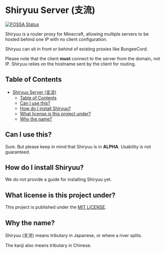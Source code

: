 # Shiryuu Server (支流)

[![FOSSA Status](https://app.fossa.com/api/projects/custom%2B15440%2Fgit%40github.com%3AShiryuuMC%2FShiryuu.git.svg?type=shield)](https://app.fossa.com/projects/custom%2B15440%2Fgit%40github.com%3AShiryuuMC%2FShiryuu.git?ref=badge_shield)

Shiryuu is a router proxy for Minecraft, allowing multiple servers to be hosted behind one IP with no client configuration.

Shiryuu can sit in front or behind of existing proxies like BungeeCord.

Please note that the client **must** connect to the server from the domain, not IP. Shiryuu relies on the hostname sent by the client for routing.

## Table of Contents

- [Shiryuu Server (支流)](#shiryuu-server-支流)
  - [Table of Contents](#table-of-contents)
  - [Can I use this?](#can-i-use-this)
  - [How do I install Shiryuu?](#how-do-i-install-shiryuu)
  - [What license is this project under?](#what-license-is-this-project-under)
  - [Why the name?](#why-the-name)

## Can I use this?

Sure. But please keep in mind that Shiryuu is in **ALPHA**.
Usability is not guaranteed.

## How do I install Shiryuu?

We do not provide a guide for installing Shiryuu yet.

## What license is this project under?

This project is published under the [MIT LICENSE](https://github.com/ShiryuuMC/Shiryuu/blob/master/LICENSE).

## Why the name?

Shiryuu (支流) means tributary in Japanese, or where a river splits.

The kanji also means tributary in Chinese.
